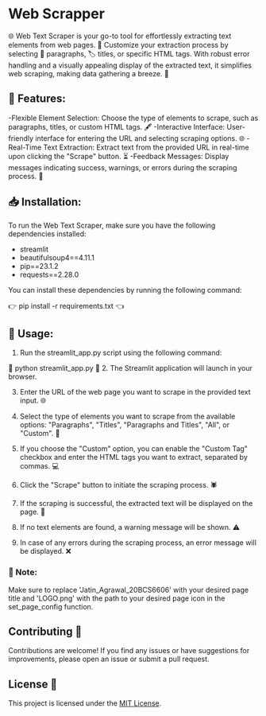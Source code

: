 # Web Scrapper

🌐 Web Text Scraper is your go-to tool for effortlessly extracting text elements from web pages. 🧰 Customize your extraction process by selecting 📃 paragraphs, 🏷️ titles, or specific HTML tags. With robust error handling and a visually appealing display of the extracted text, it simplifies web scraping, making data gathering a breeze. 🚀

## 🔧 Features:
-Flexible Element Selection: Choose the type of elements to scrape, such as paragraphs, titles, or custom HTML tags. 🖋️
-Interactive Interface: User-friendly interface for entering the URL and selecting scraping options. 🌐
-Real-Time Text Extraction: Extract text from the provided URL in real-time upon clicking the "Scrape" button. ⏳
-Feedback Messages: Display messages indicating success, warnings, or errors during the scraping process. 📢



## 📥 Installation:

To run the Web Text Scraper, make sure you have the following dependencies installed:

- streamlit
- beautifulsoup4==4.11.1
- pip==23.1.2
- requests==2.28.0

You can install these dependencies by running the following command:

👉 pip install -r requirements.txt 👈


## 📝 Usage:

1. Run the streamlit_app.py script using the following command:

🚀 python streamlit_app.py 🚀
2. The Streamlit application will launch in your browser.

3. Enter the URL of the web page you want to scrape in the provided text input. 🌐

4. Select the type of elements you want to scrape from the available options: "Paragraphs", "Titles", "Paragraphs and Titles", "All", or "Custom". 📑

5. If you choose the "Custom" option, you can enable the "Custom Tag" checkbox and enter the HTML tags you want to extract, separated by commas. 💻

6. Click the "Scrape" button to initiate the scraping process. 🕷️

7. If the scraping is successful, the extracted text will be displayed on the page. 📄

8. If no text elements are found, a warning message will be shown. ⚠️

9. In case of any errors during the scraping process, an error message will be displayed. ❌
### 📌 Note:

Make sure to replace 'Jatin_Agrawal_20BCS6606' with your desired page title and 'LOGO.png' with the path to your desired page icon in the set_page_config function.

## Contributing 🤝

Contributions are welcome! If you find any issues or have suggestions for improvements, please open an issue or submit a pull request.

## License 📄

This project is licensed under the [MIT License](LICENSE).

   


